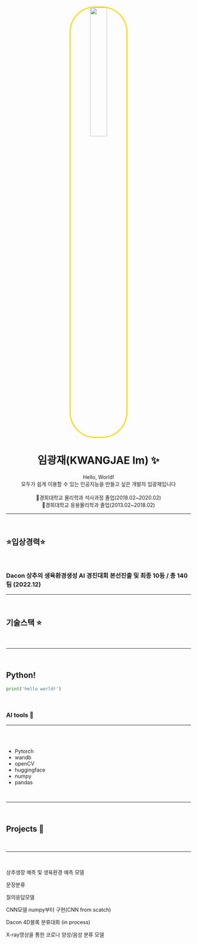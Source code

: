  <p align="center"> 
 <img style="
border: 3px solid gold;
border-radius: 70px;
width: 30%;
height: 30%;
-moz-border-radius: 70p
-khtml-border-radius: 70px;
-webkit-border-radius: 70px;
"
src="https://user-images.githubusercontent.com/86638764/211457745-3867a2c4-a8ad-4456-955d-5bf84f44fd74.jpg">

  <p align="center"> 
 
<h1 align="center">임광재(KWANGJAE Im) ✨

</h1>

  <p align="center">
Hello, World! <br/>모두가 쉽게 이용할 수 있는 인공지능을 만들고 싶은 개발자 임광재입니다 <br/><br/>🏫경희대학교 물리학과 석사과정 졸업(2018.02~2020.02) <br/> 🏫경희대학교 응용물리학과 졸업(2013.02~2018.02)
  <br/>

---
  
</p>
<br/>

## ⭐️입상경력⭐️

<br/>


###  Dacon 상추의 생육환경생성 AI 경진대회 본선진출 및 최종 10등 / 총 140팀 (2022.12)
---

<br/>

## 기술스택 ⭐️

<br/>

---
<br/>




## Python! 
```python
print('hello world!')
```

<br/>

### AI tools 🚩

---

<br/>


<br/>

- Pytorch  
- wandb
- openCV
- huggingface
- numpy
- pandas 


<br/>

---

<br/>


## Projects 🍪

<br/>

---
<br/>



상추생장 예측 및 생육환경 예측 모델

문장분류 

질의응답모델 

CNN모델 numpy부터 구현(CNN from scatch)

Dacon 4D블록 분류대회 (in process)

X-ray영상을 통한 코로나 양성/음성 분류 모델 


